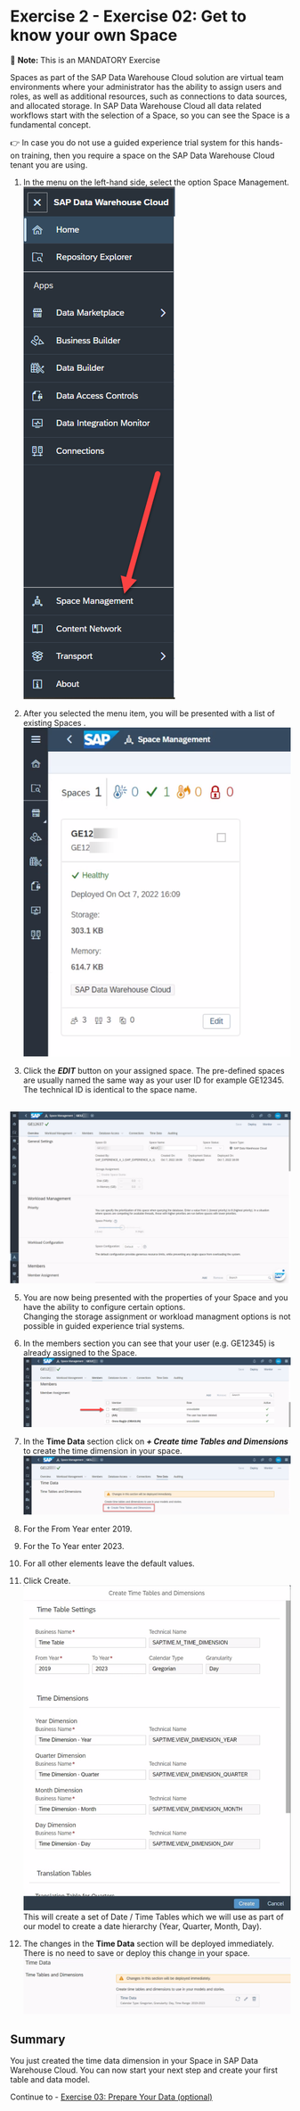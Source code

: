 # Exercise 2 - Exercise 02: Get to know your own Space

:memo: **Note:** This is an MANDATORY Exercise

Spaces as part of the SAP Data Warehouse Cloud solution are virtual team environments where your administrator has the ability to assign users and roles, as well as additional resources, such as connections to data sources, and allocated storage.  In SAP Data Warehouse Cloud all data related workflows start with the selection of a Space, so you can see the Space is a fundamental concept.

:point_right: In case you do not use a guided experience trial system for this hands-on training, then you require a space on the SAP Data Warehouse Cloud tenant you are using. 

1. In the menu on the left-hand side, select the option Space Management.
<br>![](images/00_00_0021.png)

2. After you selected the menu item, you will be presented with a list of existing Spaces .
<br>![](images/00_00_0023.png)

4. Click the ***EDIT*** button on your assigned space. 
The pre-defined spaces are usually named the same way as your user ID for example GE12345. The technical ID is identical to the space name. 

<br>![](images/00_00_0024.png)

5. You are now being presented with the properties of your Space and you have the ability to configure certain options. <br>Changing the storage assignment or workload managment options is not possible in guided experience trial systems. 

6. In the members section you can see that your user (e.g. GE12345) is already assigned to the Space.
<br>![](images/00_00_0026.png)

7. In the **Time Data** section click on ***+ Create time Tables and Dimensions*** to create the time dimension in your space.
<br>![](images/00_00_0028.png)

8. For the From Year enter 2019.
9. For the To Year enter 2023.
10. For all other elements leave the default values.
11. Click Create.
<br>![](images/00_00_0027.png)
<br>This will create a set of Date / Time Tables which we will use as part of our model to create a date hierarchy
(Year, Quarter, Month, Day).

12. The changes in the **Time Data** section will be deployed immediately. There is no need to save or deploy this change in your space. 
<br>![](images/00_00_0030.png)

## Summary

You just created the time data dimension in your Space in SAP Data Warehouse Cloud. You can now start your next step and
create your first table and data model.

Continue to - [Exercise 03: Prepare Your Data (optional) ](../ex03/README.md)
